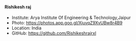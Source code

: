 #### Rishikesh raj
- Institute: Arya Institute Of Engineering & Technology,Jaipur
- Photo: https://photos.app.goo.gl/XjuvqZ9XvUBw8r4B9
- Location: India
- GitHub: https://github.com/Rishikeshrajrxl
